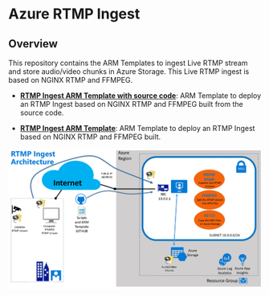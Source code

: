 # Azure RTMP Ingest

Overview
--------------

This repository contains the ARM Templates to ingest Live RTMP stream and store audio/video chunks in Azure Storage. This Live RTMP ingest is based on NGINX RTMP and FFMPEG.


- [**RTMP Ingest ARM Template with source code**](https://github.com/flecoqui/RTMPIngest/tree/master/Azure/101-vm): ARM Template to deploy an RTMP Ingest based on NGINX RTMP and FFMPEG built from the source code.

- [**RTMP Ingest ARM Template**](https://github.com/flecoqui/RTMPIngest/tree/master/Azure/101-vm-light): ARM Template to deploy an RTMP Ingest based on NGINX RTMP and FFMPEG built.


![](https://raw.githubusercontent.com/flecoqui/RTMPIngest/master/Azure/101-vm/Docs/1-architecture.png)